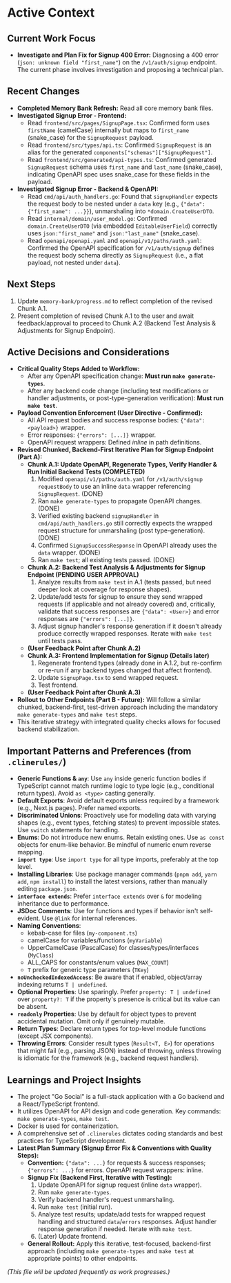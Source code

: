 # Active Context

## Current Work Focus

- **Investigate and Plan Fix for Signup 400 Error:** Diagnosing a 400 error (`json: unknown field "first_name"`) on the `/v1/auth/signup` endpoint. The current phase involves investigation and proposing a technical plan.

## Recent Changes

- **Completed Memory Bank Refresh:** Read all core memory bank files.
- **Investigated Signup Error - Frontend:**
    - Read `frontend/src/pages/SignupPage.tsx`: Confirmed form uses `firstName` (camelCase) internally but maps to `first_name` (snake_case) for the `SignupRequest` payload.
    - Read `frontend/src/types/api.ts`: Confirmed `SignupRequest` is an alias for the generated `components["schemas"]["SignupRequest"]`.
    - Read `frontend/src/generated/api-types.ts`: Confirmed generated `SignupRequest` schema uses `first_name` and `last_name` (snake_case), indicating OpenAPI spec uses snake_case for these fields in the payload.
- **Investigated Signup Error - Backend & OpenAPI:**
    - Read `cmd/api/auth_handlers.go`: Found that `signupHandler` expects the request body to be nested under a `data` key (e.g., `{"data": {"first_name": ...}}`), unmarshaling into `*domain.CreateUserDTO`.
    - Read `internal/domain/user_model.go`: Confirmed `domain.CreateUserDTO` (via embedded `EditableUserField`) correctly uses `json:"first_name"` and `json:"last_name"` (snake_case).
    - Read `openapi/openapi.yaml` and `openapi/v1/paths/auth.yaml`: Confirmed the OpenAPI specification for `/v1/auth/signup` defines the request body schema directly as `SignupRequest` (i.e., a flat payload, not nested under `data`).

## Next Steps

1. Update `memory-bank/progress.md` to reflect completion of the revised Chunk A.1.
2. Present completion of revised Chunk A.1 to the user and await feedback/approval to proceed to Chunk A.2 (Backend Test Analysis & Adjustments for Signup Endpoint).

## Active Decisions and Considerations

- **Critical Quality Steps Added to Workflow:**
    - After any OpenAPI specification change: **Must run `make generate-types`**.
    - After any backend code change (including test modifications or handler adjustments, or post-type-generation verification): **Must run `make test`**.
- **Payload Convention Enforcement (User Directive - Confirmed):**
    - All API request bodies and success response bodies: `{"data": <payload>}` wrapper.
    - Error responses: `{"errors": [...]}` wrapper.
    - OpenAPI request wrappers: Defined *inline* in path definitions.
- **Revised Chunked, Backend-First Iterative Plan for Signup Endpoint (Part A):**
    - **Chunk A.1: Update OpenAPI, Regenerate Types, Verify Handler & Run Initial Backend Tests (COMPLETED)**
        1.  Modified `openapi/v1/paths/auth.yaml` for `/v1/auth/signup` `requestBody` to use an inline `data` wrapper referencing `SignupRequest`. (DONE)
        2.  Ran `make generate-types` to propagate OpenAPI changes. (DONE)
        3.  Verified existing backend `signupHandler` in `cmd/api/auth_handlers.go` still correctly expects the wrapped request structure for unmarshaling (post type-generation). (DONE)
        4.  Confirmed `SignupSuccessResponse` in OpenAPI already uses the `data` wrapper. (DONE)
        5.  Ran `make test`; all existing tests passed. (DONE)
    - **Chunk A.2: Backend Test Analysis & Adjustments for Signup Endpoint (PENDING USER APPROVAL)**
        1.  Analyze results from `make test` in A.1 (tests passed, but need deeper look at coverage for response shapes).
        2.  Update/add tests for signup to ensure they send wrapped requests (if applicable and not already covered) and, critically, validate that success responses are `{"data": <User>}` and error responses are `{"errors": [...]}`.
        3.  Adjust signup handler's response generation if it doesn't already produce correctly wrapped responses. Iterate with `make test` until tests pass.
    - **(User Feedback Point after Chunk A.2)**
    - **Chunk A.3: Frontend Implementation for Signup (Details later)**
        1.  Regenerate frontend types (already done in A.1.2, but re-confirm or re-run if any backend types changed that affect frontend).
        2.  Update `SignupPage.tsx` to send wrapped request.
        3.  Test frontend.
    - **(User Feedback Point after Chunk A.3)**
- **Rollout to Other Endpoints (Part B - Future):** Will follow a similar chunked, backend-first, test-driven approach including the mandatory `make generate-types` and `make test` steps.
- This iterative strategy with integrated quality checks allows for focused backend stabilization.

## Important Patterns and Preferences (from `.clinerules/`)

*   **Generic Functions & `any`**: Use `any` inside generic function bodies if TypeScript cannot match runtime logic to type logic (e.g., conditional return types). Avoid `as <type>` casting generally.
*   **Default Exports**: Avoid default exports unless required by a framework (e.g., Next.js pages). Prefer named exports.
*   **Discriminated Unions**: Proactively use for modeling data with varying shapes (e.g., event types, fetching states) to prevent impossible states. Use `switch` statements for handling.
*   **Enums**: Do not introduce new enums. Retain existing ones. Use `as const` objects for enum-like behavior. Be mindful of numeric enum reverse mapping.
*   **`import type`**: Use `import type` for all type imports, preferably at the top level.
*   **Installing Libraries**: Use package manager commands (`pnpm add`, `yarn add`, `npm install`) to install the latest versions, rather than manually editing `package.json`.
*   **`interface extends`**: Prefer `interface extends` over `&` for modeling inheritance due to performance.
*   **JSDoc Comments**: Use for functions and types if behavior isn't self-evident. Use `@link` for internal references.
*   **Naming Conventions**:
    *   kebab-case for files (`my-component.ts`)
    *   camelCase for variables/functions (`myVariable`)
    *   UpperCamelCase (PascalCase) for classes/types/interfaces (`MyClass`)
    *   ALL_CAPS for constants/enum values (`MAX_COUNT`)
    *   `T` prefix for generic type parameters (`TKey`)
*   **`noUncheckedIndexedAccess`**: Be aware that if enabled, object/array indexing returns `T | undefined`.
*   **Optional Properties**: Use sparingly. Prefer `property: T | undefined` over `property?: T` if the property's presence is critical but its value can be absent.
*   **`readonly` Properties**: Use by default for object types to prevent accidental mutation. Omit only if genuinely mutable.
*   **Return Types**: Declare return types for top-level module functions (except JSX components).
*   **Throwing Errors**: Consider result types (`Result<T, E>`) for operations that might fail (e.g., parsing JSON) instead of throwing, unless throwing is idiomatic for the framework (e.g., backend request handlers).

## Learnings and Project Insights

- The project "Go Social" is a full-stack application with a Go backend and a React/TypeScript frontend.
- It utilizes OpenAPI for API design and code generation. Key commands: `make generate-types`, `make test`.
- Docker is used for containerization.
- A comprehensive set of `.clinerules` dictates coding standards and best practices for TypeScript development.
- **Latest Plan Summary (Signup Error Fix & Conventions with Quality Steps):**
    - **Convention:** `{"data": ...}` for requests & success responses; `{"errors": ...}` for errors. OpenAPI request wrappers: inline.
    - **Signup Fix (Backend First, Iterative with Testing):**
        1.  Update OpenAPI for signup request (inline `data` wrapper).
        2.  Run `make generate-types`.
        3.  Verify backend handler's request unmarshaling.
        4.  Run `make test` (initial run).
        5.  Analyze test results; update/add tests for wrapped request handling and structured `data`/`errors` responses. Adjust handler response generation if needed. Iterate with `make test`.
        6.  (Later) Update frontend.
    - **General Rollout:** Apply this iterative, test-focused, backend-first approach (including `make generate-types` and `make test` at appropriate points) to other endpoints.

*(This file will be updated frequently as work progresses.)*

